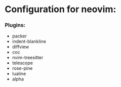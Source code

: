 # Configuration for neovim:

### Plugins:
* packer 
* indent-blankline
* diffview
* coc
* nvim-treesitter
* telescope
* rose-pine
* lualine
* alpha  


